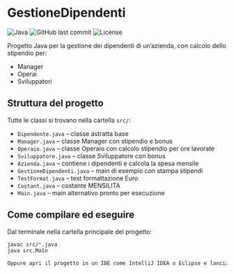 # GestioneDipendenti

![Java](https://img.shields.io/badge/Language-Java-orange)
![GitHub last commit](https://img.shields.io/github/last-commit/damianisilvia/GestioneDipendenti)
![License](https://img.shields.io/badge/License-MIT-green)

Progetto Java per la gestione dei dipendenti di un’azienda, con calcolo dello stipendio per:

- Manager
- Operai
- Sviluppatori

## Struttura del progetto

Tutte le classi si trovano nella cartella `src/`:

- `Dipendente.java` – classe astratta base
- `Manager.java` – classe Manager con stipendio e bonus
- `Operaio.java` – classe Operaio con calcolo stipendio per ore lavorate
- `Sviluppatore.java` – classe Sviluppatore con bonus
- `Azienda.java` – contiene i dipendenti e calcola la spesa mensile
- `GestioneDipendenti.java` – main di esempio con stampa stipendi
- `TestFormat.java` – test formattazione Euro
- `Costant.java` – costante MENSILITA
- `Main.java` – main alternativo pronto per esecuzione

## Come compilare ed eseguire

Dal terminale nella cartella principale del progetto:

```bash
javac src/*.java
java src.Main

Oppure apri il progetto in un IDE come IntelliJ IDEA o Eclipse e lancia Main.java.
